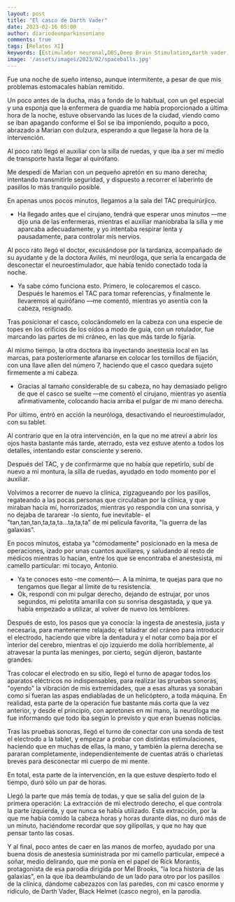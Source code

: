 ```yaml
---
layout: post
title: "El casco de Darth Vader"
date: 2023-02-16 05:00
author: diariodeunparkinsoniano
comments: true
tags: [Relatos XI] 
keywords: [Estimulador neuronal,DBS,Deep Brain Stimulation,darth vader, SpaceBalls, StarWars]
image: '/assets/images/2023/02/spaceballs.jpg'
---
```

Fue una noche de sueño intenso, aunque intermitente, a pesar de que mis problemas estomacales habían remitido.

Un poco antes de la ducha, más a fondo de lo habitual, con un gel especial y una esponja que la enfermera de guardia me había proporcionado a última hora de la noche, estuve observando las luces de la ciudad, viendo como se iban apagando conforme el Sol se iba imponiendo, poquito a poco, abrazado a Marian con dulzura, esperando a que llegase la hora de la intervención.

Al poco rato llegó el auxiliar con la silla de ruedas, y que iba a ser mi medio de transporte hasta llegar al quirófano.

Me despedí de Marian con un pequeño apretón en su mano derecha, intentando transmitirle seguridad, y dispuesto a recorrer el laberinto de pasillos lo más tranquilo posible.

En apenas unos pocos minutos, llegamos a la sala del TAC prequirúrjico.

- Ha llegado antes que el cirujano, tendrá que esperar unos minutos —me dijo una de las enfermeras, mientras el auxiliar maniobraba la silla y me aparcaba adecuadamente, y yo intentaba respirar lenta y pausadamente, para controlar mis nervios.

Al poco rato llegó el doctor, excusándose por la tardanza, acompañado de su ayudante y de la doctora Avilés, mi neuróloga, que sería la encargada de desconectar el neuroestimulador, que había tenido conectado toda la noche.

- Ya sabe cómo funciona esto. Primero, le colocaremos el casco. Después le haremos el TAC para tomar referencias, y finalmente le llevaremos al quirófano —me  comentó, mientras yo asentía con la cabeza, resignado.

Tras posicionar el casco, colocándomelo en la cabeza con una especie de topes en los orificios de los oídos a modo de guía, con un rotulador, fue marcando las partes de mi cráneo, en las que más tarde lo fijaría.

Al mismo tiempo, la otra doctora iba inyectando anestesia local en las marcas, para posteriormente afanarse en colocar los tornillos de fijación, con una llave allen del número 7, haciendo que el casco quedara sujeto firmemente a mi cabeza.

- Gracias al tamaño considerable de su cabeza, no hay demasiado peligro de que el casco se suelte —me comentó el cirujano, mientras yo asentía afirmativamente, colocando hacia arriba el pulgar de mi mano derecha.

Por último, entró en acción la neuróloga, desactivando el neuroestimulador, con su tablet.

Al contrario que en la otra intervención, en la que no me atreví a abrir los ojos hasta bastante más tarde, aterrado, esta vez estuve atento a todos los detalles, intentando estar consciente y sereno.

Después del TAC, y de confirmarme que no había que repetirlo, subí de nuevo a mi montura, la silla de ruedas, ayudado en todo momento por el auxiliar.

Volvimos a recorrer de nuevo la clínica, zigzagueando por los pasillos, regateando a las pocas personas que circulaban por la clínica, y que miraban hacía mí, horrorizados, mientras yo respondía con una sonrisa, y no dejaba de tararear -lo siento, fue inevitable- el "tan,tan,tan,ta,ta,ta...ta,ta,ta" de mi película favorita, "la guerra de las galaxias".

En pocos minutos, estaba ya "cómodamente" posicionado en la mesa de operaciones, izado por unas cuantos auxiliares, y saludando al resto de médicos mientras lo hacían, entre los que se encontraba el anestesista, mi camello particular: mi tocayo, Antonio.

- Ya te conoces esto -me comentó—. A la mínima, te quejas para que no tengamos que llegar al límite de tu resistencia.
- Ok, respondí con mi pulgar derecho, dejando de estrujar, por unos segundos, mi pelotita amarilla con su sonrisa desgastada, y que ya había empezado a utilizar, al volver de nuevo los temblores.

Después de esto, los pasos que ya conocía: la ingesta de anestesia, justa y necesaria, para mantenerme relajado; el taladrar del cráneo para introducir el electrodo, haciendo que vibre la dentadura y el notar como baja por el interior del cerebro, mientras el ojo izquierdo me dolía horriblemente, al atravesar la punta las meninges, por cierto, según dijeron, bastante grandes.

Tras colocar el electrodo en su sitio, llegó el turno de apagar todos los aparatos eléctricos no indispensables, para realizar las pruebas sonoras, "oyendo" la vibración de mis extremidades, que a esas alturas ya sonaban como si fueran las aspas endiabladas de un helicóptero, a toda máquina. En realidad, esta parte de la operación fue bastante más corta que la vez anterior, y desde el principio, con apretones en mi mano, la neuróloga me fue informando que todo iba según lo previsto y que eran buenas noticias.

Tras las pruebas sonoras, llegó el turno de conectar con una sonda de test el electrodo a la tablet, y empezar a probar con distintas estimulaciones, haciendo que en muchas de ellas, la mano, y también la pierna derecha se pararan completamente, independientemente de cuentas atrás o charletas breves para desconectar mi cuerpo de mi mente.

En total, esta parte de la intervención, en la que estuve despierto todo el tiempo, duró sólo un par de horas.

Llegó la parte que más temía de todas, y que se salía del guion de la primera operación: La extracción de mi electrodo derecho, el que controla la parte izquierda, y que nunca se había utilizado.
Esta extracción, por la que me había comido la cabeza horas y horas durante días, no duró más de un minuto, haciéndome recordar que soy gilipollas, y que no hay que pensar tanto las cosas.

Y al final, poco antes de caer en las manos de morfeo, ayudado por una buena dosis de anestesia suministrada por mi camello particular, empecé a soñar, medio delirando, que me ponía en el papel de Rick Morantis, protagonista de  esa parodia dirigida por Mel Brooks, "la loca historia de las galaxias", en la que iba deambulando de un lado para otro por los pasillos de la clínica, dándome cabezazos con las paredes, con mi casco enorme y ridículo, de Darth Vader, Black Helmet (casco negro), en la parodía.
